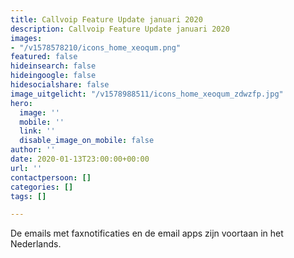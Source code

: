```yaml
---
title: Callvoip Feature Update januari 2020
description: Callvoip Feature Update januari 2020
images:
- "/v1578578210/icons_home_xeoqum.png"
featured: false
hideinsearch: false
hideingoogle: false
hidesocialshare: false
image_uitgelicht: "/v1578988511/icons_home_xeoqum_zdwzfp.jpg"
hero:
  image: ''
  mobile: ''
  link: ''
  disable_image_on_mobile: false
author: ''
date: 2020-01-13T23:00:00+00:00
url: ''
contactpersoon: []
categories: []
tags: []

---
```

De emails met faxnotificaties en de email apps zijn voortaan in het Nederlands.